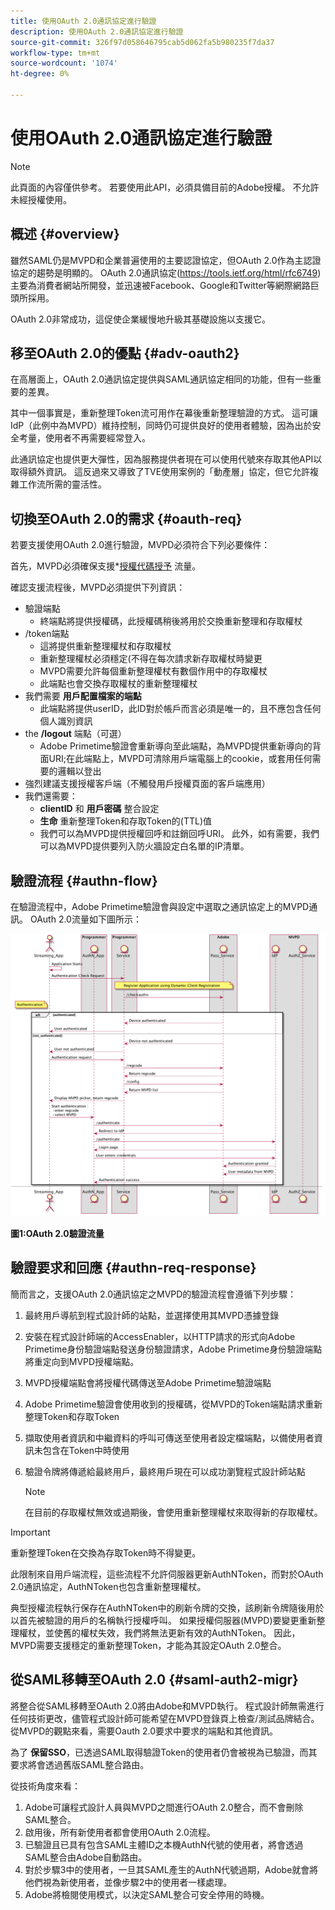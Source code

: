 ```yaml
---
title: 使用OAuth 2.0通訊協定進行驗證
description: 使用OAuth 2.0通訊協定進行驗證
source-git-commit: 326f97d058646795cab5d062fa5b980235f7da37
workflow-type: tm+mt
source-wordcount: '1074'
ht-degree: 0%

---
```



# 使用OAuth 2.0通訊協定進行驗證

>[!NOTE]
>
>此頁面的內容僅供參考。 若要使用此API，必須具備目前的Adobe授權。 不允許未經授權使用。

## 概述 {#overview}

雖然SAML仍是MVPD和企業普遍使用的主要認證協定，但OAuth 2.0作為主認證協定的趨勢是明顯的。 OAuth 2.0通訊協定(https://tools.ietf.org/html/rfc6749)主要為消費者網站所開發，並迅速被Facebook、Google和Twitter等網際網路巨頭所採用。

OAuth 2.0非常成功，這促使企業緩慢地升級其基礎設施以支援它。



## 移至OAuth 2.0的優點 {#adv-oauth2}

在高層面上，OAuth 2.0通訊協定提供與SAML通訊協定相同的功能，但有一些重要的差異。

其中一個事實是，重新整理Token流可用作在幕後重新整理驗證的方式。 這可讓IdP（此例中為MVPD）維持控制，同時仍可提供良好的使用者體驗，因為出於安全考量，使用者不再需要經常登入。

此通訊協定也提供更大彈性，因為服務提供者現在可以使用代號來存取其他API以取得額外資訊。 這反過來又導致了TVE使用案例的「動產層」協定，但它允許複雜工作流所需的靈活性。





## 切換至OAuth 2.0的需求 {#oauth-req}

若要支援使用OAuth 2.0進行驗證，MVPD必須符合下列必要條件：

首先，MVPD必須確保支援*[授權代碼授予](https://oauthlib.readthedocs.io/en/latest/oauth2/grants/authcode.html) 流量。

確認支援流程後，MVPD必須提供下列資訊：

* 驗證端點
   * 終端點將提供授權碼，此授權碼稍後將用於交換重新整理和存取權杖
* /token端點
   * 這將提供重新整理權杖和存取權杖
   * 重新整理權杖必須穩定(不得在每次請求新存取權杖時變更
   * MVPD需要允許每個重新整理權杖有數個作用中的存取權杖
   * 此端點也會交換存取權杖的重新整理權杖
* 我們需要 **用戶配置檔案的端點**
   * 此端點將提供userID，此ID對於帳戶而言必須是唯一的，且不應包含任何個人識別資訊
* the **/logout** 端點（可選）
   * Adobe Primetime驗證會重新導向至此端點，為MVPD提供重新導向的背面URI;在此端點上，MVPD可清除用戶端電腦上的cookie，或套用任何需要的邏輯以登出
* 強烈建議支援授權客戶端（不觸發用戶授權頁面的客戶端應用）
* 我們還需要：
   * **clientID** 和 **用戶密碼** 整合設定
   * **生命** 重新整理Token和存取Token的(TTL)值
   * 我們可以為MVPD提供授權回呼和註銷回呼URI。 此外，如有需要，我們可以為MVPD提供要列入防火牆設定白名單的IP清單。


## 驗證流程 {#authn-flow}

在驗證流程中，Adobe Primetime驗證會與設定中選取之通訊協定上的MVPD通訊。 OAuth 2.0流量如下圖所示：



![顯示Adobe驗證中的驗證流程的圖表，該流程與配置中所選協定上的MVPD通信。](assets/authn-flow.png)

**圖1:OAuth 2.0驗證流量**



## 驗證要求和回應 {#authn-req-response}

簡而言之，支援OAuth 2.0通訊協定之MVPD的驗證流程會遵循下列步驟：

1. 最終用戶導航到程式設計師的站點，並選擇使用其MVPD憑據登錄
1. 安裝在程式設計師端的AccessEnabler，以HTTP請求的形式向Adobe Primetime身份驗證端點發送身份驗證請求，Adobe Primetime身份驗證端點將重定向到MVPD授權端點。
1. MVPD授權端點會將授權代碼傳送至Adobe Primetime驗證端點
1. Adobe Primetime驗證會使用收到的授權碼，從MVPD的Token端點請求重新整理Token和存取Token
1. 擷取使用者資訊和中繼資料的呼叫可傳送至使用者設定檔端點，以備使用者資訊未包含在Token中時使用
1. 驗證令牌將傳遞給最終用戶，最終用戶現在可以成功瀏覽程式設計師站點

   >[!NOTE]
   >
   >在目前的存取權杖無效或過期後，會使用重新整理權杖來取得新的存取權杖。


>[!IMPORTANT]
>
>重新整理Token在交換為存取Token時不得變更。

此限制來自用戶端流程，這些流程不允許伺服器更新AuthNToken，而對於OAuth 2.0通訊協定，AuthNToken也包含重新整理權杖。

典型授權流程執行保存在AuthNToken中的刷新令牌的交換，該刷新令牌隨後用於以首先被驗證的用戶的名稱執行授權呼叫。 如果授權伺服器(MVPD)要變更重新整理權杖，並使舊的權杖失效，我們將無法更新有效的AuthNToken。 因此，MVPD需要支援穩定的重新整理Token，才能為其設定OAuth 2.0整合。


## 從SAML移轉至OAuth 2.0 {#saml-auth2-migr}

將整合從SAML移轉至OAuth 2.0將由Adobe和MVPD執行。 程式設計師無需進行任何技術更改，儘管程式設計師可能希望在MVPD登錄頁上檢查/測試品牌結合。 從MVPD的觀點來看，需要Oauth 2.0要求中要求的端點和其他資訊。

為了 **保留SSO**，已透過SAML取得驗證Token的使用者仍會被視為已驗證，而其要求將會透過舊版SAML整合路由。

從技術角度來看：

1. Adobe可讓程式設計人員與MVPD之間進行OAuth 2.0整合，而不會刪除SAML整合。
1. 啟用後，所有新使用者都會使用OAuth 2.0流程。
1. 已驗證且已具有包含SAML主體ID之本機AuthN代號的使用者，將會透過SAML整合由Adobe自動路由。
1. 對於步驟3中的使用者，一旦其SAML產生的AuthN代號過期，Adobe就會將他們視為新使用者，並像步驟2中的使用者一樣處理。
1. Adobe將檢閱使用模式，以決定SAML整合可安全停用的時機。

